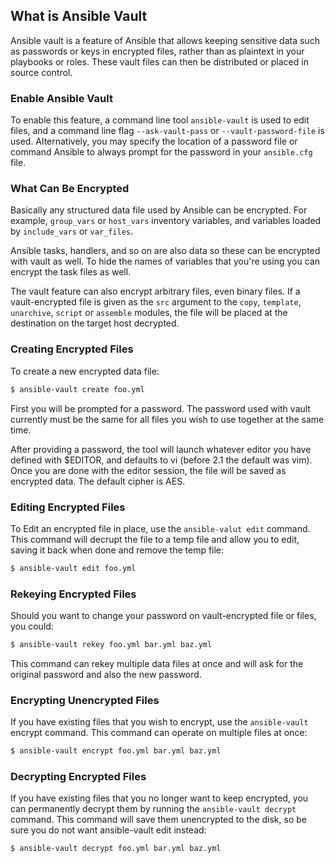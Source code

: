 ## What is Ansible Vault
Ansible vault is a feature of Ansible that allows keeping sensitive data such as passwords or keys in encrypted files, rather than as plaintext in your playbooks or roles. These vault files can then be distributed or placed in source control.

### Enable Ansible Vault
To enable this feature, a command line tool `ansible-vault` is used to edit files, and a command line flag `--ask-vault-pass` or `--vault-password-file` is used. Alternatively, you may specify the location of a password file or command Ansible to always prompt for the password in your `ansible.cfg` file.

### What Can Be Encrypted
Basically any structured data file used by Ansible can be encrypted. For example, `group_vars` or `host_vars` inventory variables, and variables loaded by `include_vars` or `var_files`.

Ansible tasks, handlers, and so on are also data so these can be encrypted with vault as well. To hide the names of variables that you're using you can encrypt the task files as well.

The vault feature can also encrypt arbitrary files, even binary files. If a vault-encrypted file is given as the `src` argument to the `copy`, `template`, `unarchive`, `script` or `assemble` modules, the file will be placed at the destination on the target host decrypted.


### Creating Encrypted Files
To create a new encrypted data file:
```bash
$ ansible-vault create foo.yml
```
First you will be prompted for a password. The password used with vault currently must be the same for all files you wish to use together at the same time.

After providing a password, the tool will launch whatever editor you have defined with $EDITOR, and defaults to vi (before 2.1 the default was vim). Once you are done with the editor session, the file will be saved as encrypted data. The default cipher is AES.

### Editing Encrypted Files
To Edit an encrypted file in place, use the `ansible-valut edit` command. This command will decrupt the file to a temp file and allow you to edit, saving it back when done and remove the temp file:
```bash
$ ansible-vault edit foo.yml
```

### Rekeying Encrypted Files
Should you want to change your password on vault-encrypted file or files, you could:
```bash
$ ansible-vault rekey foo.yml bar.yml baz.yml
```
This command can rekey multiple data files at once and will ask for the original password and also the new password.

### Encrypting Unencrypted Files
If you have existing files that you wish to encrypt, use the `ansible-vault` encrypt command. This command can operate on multiple files at once:
```bash
$ ansible-vault encrypt foo.yml bar.yml baz.yml
```

### Decrypting Encrypted Files
If you have existing files that you no longer want to keep encrypted, you can permanently decrypt them by running the `ansible-vault decrypt` command. This command will save them unencrypted to the disk, so be sure you do not want ansible-vault edit instead:
```bash
$ ansible-vault decrypt foo.yml bar.yml baz.yml
```